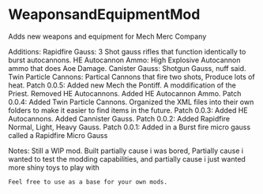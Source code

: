 # WeaponsandEquipmentMod
 Adds new weapons and equipment for Mech Merc Company

Additions:
  Rapidfire Gauss: 3 Shot gauss rifles that function identically to burst autocannons.
  HE Autocannon Ammo: High Explosive Autocannon ammo that does Aoe Damage.
  Canister Gauss: Shotgun Gauss, nuff said.
  Twin Particle Cannons: Partical Cannons that fire two shots, Produce lots of heat.
Patch 0.0.5:
  Added new Mech the Pontiff. A moddification of the Priest.
  Removed HE Autocannons.
  Added HE Autocannon Ammo.
Patch 0.0.4:
  Added Twin Particle Cannons.
  Organized the XML files into their own folders to make it easier to find items in the future.
Patch 0.0.3:
  Added HE Autocannons.
  Added Cannister Gauss.
Patch 0.0.2:
  Added Rapidfire Normal, Light, Heavy Gauss.
Patch 0.0.1:
  Added in a Burst fire micro gauss called a Rapidfire Micro Gauss

  Notes:
    Still a WIP mod. Built partially cause i was bored, Partially cause i wanted to test the modding capabilities, and partially cause i just wanted more shiny toys to play with

    Feel free to use as a base for your own mods.